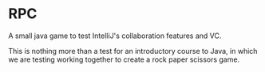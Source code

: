 # RPC
A small java game to test IntelliJ's collaboration features and VC.

This is nothing more than a test for an introductory course to Java, in which we are testing working together to create a rock paper scissors game.
